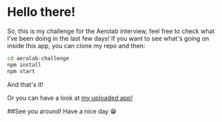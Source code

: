 # Hello there!

So, this is my challenge for the Aerolab interview, feel free to check what I've been doing in the last few days!
If you want to see what's going on inside this app, you can clone my repo and then:

```sh
cd aerolab-challenge
npm install
npm start
```


And that's it! 

Or you can have a look at [my uploaded app!](https://aerolab-challenge-kiyoshi.vercel.app/)

##See you around! Have a nice day 😁